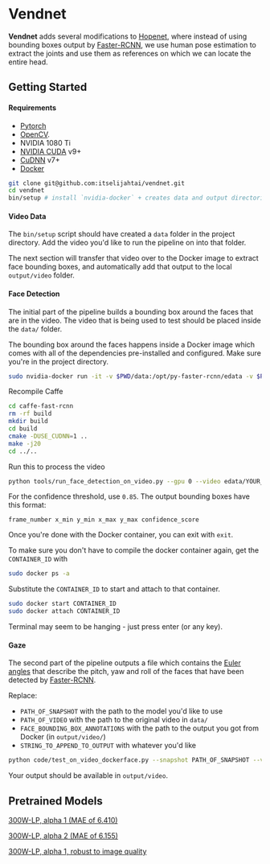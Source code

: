 # Vendnet #

**Vendnet** adds several modifications to [Hopenet](https://github.com/natanielruiz/deep-head-pose), where instead of using bounding boxes output by [Faster-RCNN](https://arxiv.org/pdf/1506.01497.pdf), we use human pose estimation to extract the joints and use them as references on which we can locate the entire head.

## Getting Started

#### Requirements

* [Pytorch](https://pytorch.org/)
* [OpenCV](https://opencv.org/).
* NVIDIA 1080 Ti
* [NVIDIA CUDA](https://developer.nvidia.com/cuda-downloads) v9+
* [CuDNN](https://developer.nvidia.com/cudnn) v7+
* [Docker](https://docs.docker.com/engine/installation/)


```bash
git clone git@github.com:itselijahtai/vendnet.git
cd vendnet
bin/setup # install `nvidia-docker` + creates data and output directories
```

#### Video Data

The `bin/setup` script should have created a `data` folder in the project directory. Add the video you'd like to run the pipeline on into that folder.

The next section will transfer that video over to the Docker image to extract face bounding boxes, and automatically add that output to the local `output/video` folder.

#### Face Detection

The initial part of the pipeline builds a bounding box around the faces that are in the video. The video that is being used to test should be placed inside the `data/` folder.

The bounding box around the faces happens inside a Docker image which comes with all of the dependencies pre-installed and configured. Make sure you're in the project directory.

```bash
sudo nvidia-docker run -it -v $PWD/data:/opt/py-faster-rcnn/edata -v $PWD/output/video:/opt/py-faster-rcnn/output/video -v $PWD/output/images:/opt/py-faster-rcnn/output/images natanielruiz/dockerface:latest
```

Recompile Caffe
``` bash
cd caffe-fast-rcnn
rm -rf build
mkdir build
cd build
cmake -DUSE_CUDNN=1 ..
make -j20
cd ../..
```

Run this to process the video
```bash
python tools/run_face_detection_on_video.py --gpu 0 --video edata/YOUR_VIDEO_FILENAME --output_string STRING_TO_BE_APPENDED_TO_OUTPUTFILE_NAME --conf_thresh CONFIDENCE_THRESHOLD_FOR_DETECTIONS
```

For the confidence threshold, use `0.85`. The output bounding boxes have this format:
```
frame_number x_min y_min x_max y_max confidence_score
```

Once you're done with the Docker container, you can exit with `exit`.

To make sure you don't have to compile the docker container again, get the `CONTAINER_ID` with
```bash
sudo docker ps -a
```

Substitute the `CONTAINER_ID` to start and attach to that container.
```bash
sudo docker start CONTAINER_ID
sudo docker attach CONTAINER_ID
```

Terminal may seem to be hanging - just press enter (or any key).

#### Gaze

The second part of the pipeline outputs a file which contains the [Euler angles](https://en.wikipedia.org/wiki/Euler_angles) that describe the pitch, yaw and roll of the faces that have been detected by [Faster-RCNN](https://arxiv.org/pdf/1506.01497.pdf).

Replace:
* `PATH_OF_SNAPSHOT` with the path to the model you'd like to use
* `PATH_OF_VIDEO` with the path to the original video in `data/`
* `FACE_BOUNDING_BOX_ANNOTATIONS` with the path to the output you got from Docker (in `output/video/`)
* `STRING_TO_APPEND_TO_OUTPUT` with whatever you'd like

```bash
python code/test_on_video_dockerface.py --snapshot PATH_OF_SNAPSHOT --video PATH_OF_VIDEO --bboxes FACE_BOUNDING_BOX_ANNOTATIONS --output_string STRING_TO_APPEND_TO_OUTPUT
```

Your output should be available in `output/video`.

##  Pretrained Models

[300W-LP, alpha 1 (MAE of 6.410)](https://drive.google.com/open?id=1EJPu2sOAwrfuamTitTkw2xJ2ipmMsmD3)

[300W-LP, alpha 2 (MAE of 6.155)](https://drive.google.com/open?id=16OZdRULgUpceMKZV6U9PNFiigfjezsCY)

[300W-LP, alpha 1, robust to image quality](https://drive.google.com/open?id=1m25PrSE7g9D2q2XJVMR6IA7RaCvWSzCR)

